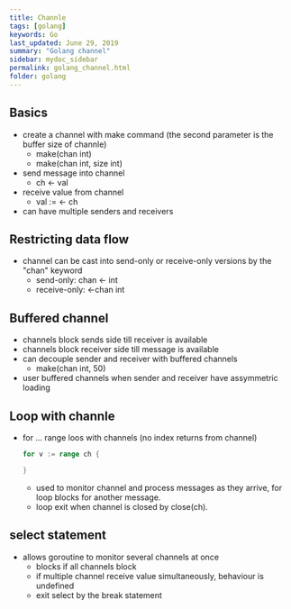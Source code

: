 ```yaml
---
title: Channle
tags: [golang]
keywords: Go
last_updated: June 29, 2019
summary: "Golang channel"
sidebar: mydoc_sidebar
permalink: golang_channel.html
folder: golang
---
```

##  Basics
* create a channel with make command (the second parameter is the buffer size of channle)
    * make(chan int)
    * make(chan int, size int)
* send message into channel
    * ch <- val
* receive value from channel
    * val := <- ch
* can have multiple senders and receivers

## Restricting data flow
* channel can be cast into send-only or receive-only versions by the "chan" keyword
    * send-only: chan <- int
    * receive-only: <-chan int
    
## Buffered channel
* channels block sends side till receiver is available
* channels block receiver side till message is available
* can decouple sender and receiver with buffered channels
    * make(chan int, 50)
* user buffered channels when sender and receiver have assymmetric loading

## Loop with channle
* for ... range loos with channels (no index returns from channel)
    ```go
    for v := range ch {
    
    }
    ```
    * used to monitor channel and process messages as they arrive, for loop blocks for another message.
    * loop exit when channel is closed by close(ch).
    
## select statement
* allows goroutine to monitor several channels at once
    * blocks if all channels block
    * if multiple channel receive value simultaneously, behaviour is undefined
    * exit select by the break statement

